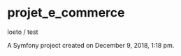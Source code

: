 projet_e_commerce
=================

loeto / test

A Symfony project created on December 9, 2018, 1:18 pm.
